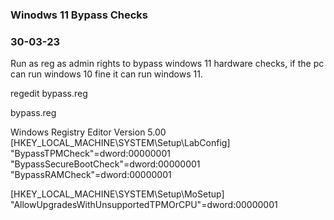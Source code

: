 ### Winodws 11 Bypass Checks
### 30-03-23

Run as reg as admin rights to bypass windows 11 hardware checks, if the pc can run windows 10 fine it can run windows 11. 


regedit bypass.reg

bypass.reg

Windows Registry Editor Version 5.00
[HKEY_LOCAL_MACHINE\SYSTEM\Setup\LabConfig]
"BypassTPMCheck"=dword:00000001
"BypassSecureBootCheck"=dword:00000001
"BypassRAMCheck"=dword:00000001

[HKEY_LOCAL_MACHINE\SYSTEM\Setup\MoSetup]
"AllowUpgradesWithUnsupportedTPMOrCPU"=dword:00000001

